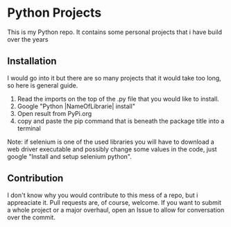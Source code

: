 # Python Projects

This is my Python repo. It contains some personal projects that i have build over the years

## Installation

I would go into it but there are so many projects that it would take too long, so here is general guide.

1. Read the imports on the top of the .py file that you would like to install.
2. Google "Python |NameOfLibrarie| install"
3. Open result from PyPi.org
4. copy and paste the pip command that is beneath the package title into a terminal

Note: if selenium is one of the used libraries you will have to download a web driver executable and possibly change some values in the code, just google "Install and setup selenium python".

## Contribution

I don't know why you would contribute to this mess of a repo, but i appreaciate it. Pull requests are, of course, welcome. If you want to submit a whole project or a major overhaul, open an Issue to allow for conversation over the commit.
